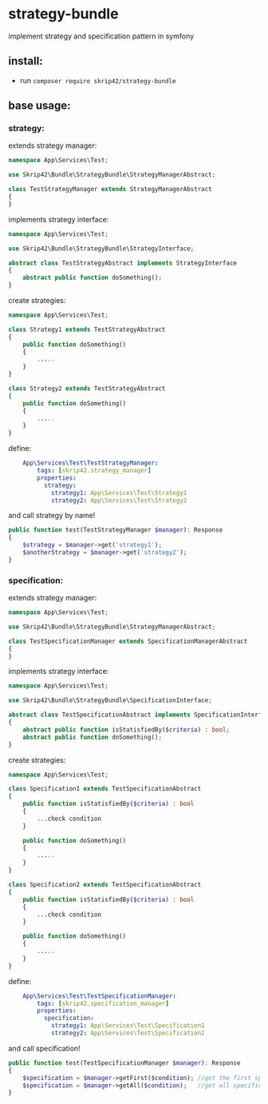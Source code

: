 # strategy-bundle
implement strategy and specification pattern in symfony

## install:
- run `composer require skrip42/strategy-bundle`

## base usage:
### strategy:
extends strategy manager:
```php
namespace App\Services\Test;

use Skrip42\Bundle\StrategyBundle\StrategyManagerAbstract;

class TestStrategyManager extends StrategyManagerAbstract
{
}
```

implements strategy interface:
```php
namespace App\Services\Test;

use Skrip42\Bundle\StrategyBundle\StrategyInterface;

abstract class TestStrategyAbstract implements StrategyInterface
{
    abstract public function doSomething();
}
```

create strategies:
```php
namespace App\Services\Test;

class Strategy1 extends TestStrategyAbstract
{
    public function doSomething()
    {
        .....
    }
}

class Strategy2 extends TestStrategyAbstract
{
    public function doSomething()
    {
        .....
    }
}
```

define:
```yaml
    App\Services\Test\TestStrategyManager:
        tags: [skrip42.strategy_manager]
        properties:
          strategy:
            strategy1: App\Services\Test\Strategy1
            strategy2: App\Services\Test\Strategy2
```

and call strategy by name!
```php
public function test(TestStrategyManager $manager): Response
{
    $strategy = $manager->get('strategy1');
    $anotherStrategy = $manager->get('strategy2');
}
```

### specification:
extends strategy manager:
```php
namespace App\Services\Test;

use Skrip42\Bundle\StrategyBundle\StrategyManagerAbstract;

class TestSpecificationManager extends SpecificationManagerAbstract
{
}
```

implements strategy interface:
```php
namespace App\Services\Test;

use Skrip42\Bundle\StrategyBundle\SpecificationInterface;

abstract class TestSpecificationAbstract implements SpecificationInterface
{
    abstract public function isStatisfiedBy($criteria) : bool;
    abstract public function doSomething();
}
```

create strategies:
```php
namespace App\Services\Test;

class Specification1 extends TestSpecificationAbstract
{
    public function isStatisfiedBy($criteria) : bool
    {
        ...check condition
    }

    public function doSomething()
    {
        .....
    }
}

class Specification2 extends TestSpecificationAbstract
{
    public function isStatisfiedBy($criteria) : bool
    {
        ...check condition
    }

    public function doSomething()
    {
        .....
    }
}
```

define:
```yaml
    App\Services\Test\TestSpecificationManager:
        tags: [skrip42.specification_manager]
        properties:
          specification:
            strategy1: App\Services\Test\Specification1
            strategy2: App\Services\Test\Specification2
```

and call specification!
```php
public function test(TestSpecificationManager $manager): Response
{
    $specification = $manager->getFirst($condition); //get the first specification that meets the condition
    $specification = $manager->getAll($condition);   //get all specifications that meets the condition
}
```



